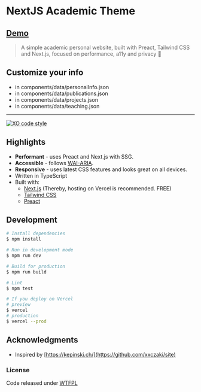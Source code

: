 # NextJS Academic Theme

## [Demo](https://nextjs-academic-theme.vercel.app/)
> A simple academic personal website, built with Preact, Tailwind CSS and Next.js, focused on performance, a11y and privacy 🚀

## Customize your info
- in components/data/personalInfo.json
- in components/data/publications.json
- in components/data/projects.json
- in components/data/teaching.json
---

[![XO code style](https://img.shields.io/badge/code_style-XO-5ed9c7.svg)](https://github.com/xojs/xo)


## Highlights

- **Performant** - uses Preact and Next.js with SSG.
- **Accessible** - follows [WAI-ARIA](https://developer.mozilla.org/en-US/docs/Learn/Accessibility/WAI-ARIA_basics).
- **Responsive** - uses latest CSS features and looks great on all devices.
- Written in TypeScript
- Built with:
    - [Next.js](https://nextjs.org/) (Thereby, hosting on Vercel is recommended. FREE)
    - [Tailwind CSS](https://tailwindcss.com/)
    - [Preact](https://preactjs.com/)

## Development

```bash
# Install dependencies
$ npm install

# Run in development mode
$ npm run dev

# Build for production
$ npm run build

# Lint
$ npm test

# If you deploy on Vercel
# preview
$ vercel
# production
$ vercel --prod
```

## Acknowledgments

- Inspired by [https://kepinski.ch/](https://github.com/xxczaki/site)

### License

Code released under [WTFPL](http://www.wtfpl.net/)
